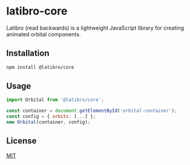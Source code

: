 # latibro-core

Latibro (read backwards) is a lightweight JavaScript library for creating animated orbital components.

## Installation

```bash
npm install @latibro/core
```

## Usage

```javascript
import Orbital from '@latibro/core';

const container = document.getElementById('orbital-container');
const config = { orbits: [...] };
new Orbital(container, config);
```

## License
[MIT](https://github.com/hramasimpaniry/latibro/blob/main/LICENSE)